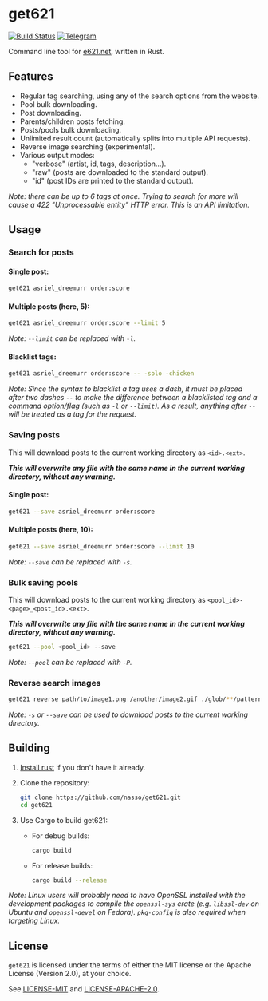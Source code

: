 # get621

[![Build Status](https://travis-ci.com/nasso/get621.svg?branch=master)](https://travis-ci.com/nasso/get621)
[![Telegram](https://img.shields.io/badge/Telegram-Join%20Chat-blue.svg)](https://t.me/rs621)

Command line tool for [e621.net](https://e926.net), written in Rust.

## Features

- Regular tag searching, using any of the search options from the website.
- Pool bulk downloading.
- Post downloading.
- Parents/children posts fetching.
- Posts/pools bulk downloading.
- Unlimited result count (automatically splits into multiple API requests).
- Reverse image searching (experimental).
- Various output modes:
  - "verbose" (artist, id, tags, description...).
  - "raw" (posts are downloaded to the standard output).
  - "id" (post IDs are printed to the standard output).

_Note: there can be up to 6 tags at once. Trying to search for more will cause a
422 "Unprocessable entity" HTTP error. This is an API limitation._

## Usage

### Search for posts

#### Single post:

```sh
get621 asriel_dreemurr order:score
```

#### Multiple posts (here, 5):

```sh
get621 asriel_dreemurr order:score --limit 5
```

_Note: `--limit` can be replaced with `-l`._

#### Blacklist tags:

```sh
get621 asriel_dreemurr order:score -- -solo -chicken
```

_Note: Since the syntax to blacklist a tag uses a dash, it must be placed after
two dashes `--` to make the difference between a blacklisted tag and a command
option/flag (such as `-l` or `--limit`). As a result, anything after `--` will
be treated as a tag for the request._

### Saving posts

This will download posts to the current working directory as `<id>.<ext>`.

**_This will overwrite any file with the same name in the current working
directory, without any warning._**

#### Single post:

```sh
get621 --save asriel_dreemurr order:score
```

#### Multiple posts (here, 10):

```sh
get621 --save asriel_dreemurr order:score --limit 10
```

_Note: `--save` can be replaced with `-s`._

### Bulk saving pools

This will download posts to the current working directory as
`<pool_id>-<page>_<post_id>.<ext>`.

**_This will overwrite any file with the same name in the current working
directory, without any warning._**

```sh
get621 --pool <pool_id> --save
```

_Note: `--pool` can be replaced with `-P`._

### Reverse search images

```sh
get621 reverse path/to/image1.png /another/image2.gif ./glob/**/pattern/*.jpg
```

_Note: `-s` or `--save` can be used to download posts to the current working
directory._

## Building

1. [Install rust](https://rustup.rs) if you don't have it already.
2. Clone the repository:

   ```sh
   git clone https://github.com/nasso/get621.git
   cd get621
   ```

3. Use Cargo to build get621:

   - For debug builds:

     ```sh
     cargo build
     ```

   - For release builds:

     ```sh
     cargo build --release
     ```

_Note: Linux users will probably need to have OpenSSL installed with the
development packages to compile the `openssl-sys` crate (e.g. `libssl-dev` on
Ubuntu and `openssl-devel` on Fedora). `pkg-config` is also required when
targeting Linux._

## License

`get621` is licensed under the terms of either the MIT license or the Apache
License (Version 2.0), at your choice.

See [LICENSE-MIT] and [LICENSE-APACHE-2.0].

[license-mit]: https://github.com/nasso/get621/blob/master/LICENSE-MIT
[license-apache-2.0]:
  https://github.com/nasso/get621/blob/master/LICENSE-APACHE-2.0
